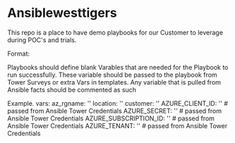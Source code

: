# Ansiblewesttigers

This repo is a place to have demo playbooks for our Customer to leverage during POC's and trials.

Format: 

Playbooks should define blank Varables that are needed for the Playbook to run successfully. These variable should be passed to the playbook from Tower Surveys or extra Vars in templates.  Any variable that is pulled from Ansible facts should be commented as such

Example.
vars:
    az_rgname: ''
    location: ''
    customer: ''
    AZURE_CLIENT_ID: ''        # passed from Ansible Tower Credentials 
    AZURE_SECRET: ''           # passed from Ansible Tower Credentials
    AZURE_SUBSCRIPTION_ID: ''  # passed from Ansible Tower Credentials
    AZURE_TENANT: ''           # passed from Ansible Tower Credentials 
